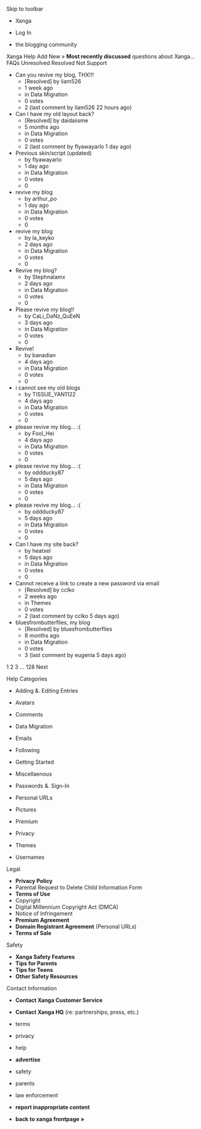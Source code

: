Skip to toolbar

*   Xanga

*   Log In

*   the blogging community

Xanga Help Add New » **Most recently discussed** questions about Xanga… FAQs Unresolved Resolved Not Support

*   Can you revive my blog, THX!!!
    *   \[Resolved\] by liam526
    *   1 week ago
    *   in Data Migration
    *   0 votes
    *   2 (last comment by liam526 22 hours ago)
*   Can I have my old layout back?
    *   \[Resolved\] by daidaiisme
    *   5 months ago
    *   in Data Migration
    *   0 votes
    *   2 (last comment by flyawayarlo 1 day ago)
*   Previous skin/script (updated)
    *   by flyawayarlo
    *   1 day ago
    *   in Data Migration
    *   0 votes
    *   0
*   revive my blog
    *   by arthur\_po
    *   1 day ago
    *   in Data Migration
    *   0 votes
    *   0
*   revive my blog
    *   by la\_keyko
    *   2 days ago
    *   in Data Migration
    *   0 votes
    *   0
*   Revive my blog?
    *   by Stephnalamx
    *   2 days ago
    *   in Data Migration
    *   0 votes
    *   0
*   Please revive my blog!!
    *   by CaLi\_DaNz\_QuEeN
    *   3 days ago
    *   in Data Migration
    *   0 votes
    *   0
*   Revive!
    *   by banadian
    *   4 days ago
    *   in Data Migration
    *   0 votes
    *   0
*   i cannot see my old blogs
    *   by TISSUE\_YAN1122
    *   4 days ago
    *   in Data Migration
    *   0 votes
    *   0
*   please revive my blog... :(
    *   by Fool\_Hei
    *   4 days ago
    *   in Data Migration
    *   0 votes
    *   0
*   please revive my blog... :(
    *   by oddducky87
    *   5 days ago
    *   in Data Migration
    *   0 votes
    *   0
*   please revive my blog... :(
    *   by oddducky87
    *   5 days ago
    *   in Data Migration
    *   0 votes
    *   0
*   Can I have my site back?
    *   by heatxel
    *   5 days ago
    *   in Data Migration
    *   0 votes
    *   0
*   Cannot receive a link to create a new password via email
    *   \[Resolved\] by cclko
    *   2 weeks ago
    *   in Themes
    *   0 votes
    *   2 (last comment by cclko 5 days ago)
*   bluesfrombutterflies, my blog
    *   \[Resolved\] by bluesfrombutterflies
    *   8 months ago
    *   in Data Migration
    *   0 votes
    *   3 (last comment by eugenia 5 days ago)

1 2 3 ... 128 Next

Help Categories

*   Adding &. Editing Entries
*   Avatars
*   Comments
*   Data Migration
*   Emails
*   Following
*   Getting Started
*   Miscellaenous

*   Passwords &. Sign-In
*   Personal URLs
*   Pictures
*   Premium
*   Privacy
*   Themes
*   Usernames

Legal

*   **Privacy Policy**
*   Parental Request to Delete Child Information Form
*   **Terms of Use**
*   Copyright
*   Digital Millennium Copyright Act (DMCA)
*   Notice of Infringement
*   **Premium Agreement**
*   **Domain Registrant Agreement** (Personal URLs)
*   **Terms of Sale**

Safety

*   **Xanga Safety Features**
*   **Tips for Parents**
*   **Tips for Teens**
*   **Other Safety Resources**

Contact Information

*   **Contact Xanga Customer Service**
*   **Contact Xanga HQ** (re: partnerships, press, etc.)

*   terms
*   privacy
*   help
*   **advertise**

*   safety
*   parents
*   law enforcement
*   **report inappropriate content**

*   **back to xanga frontpage »**